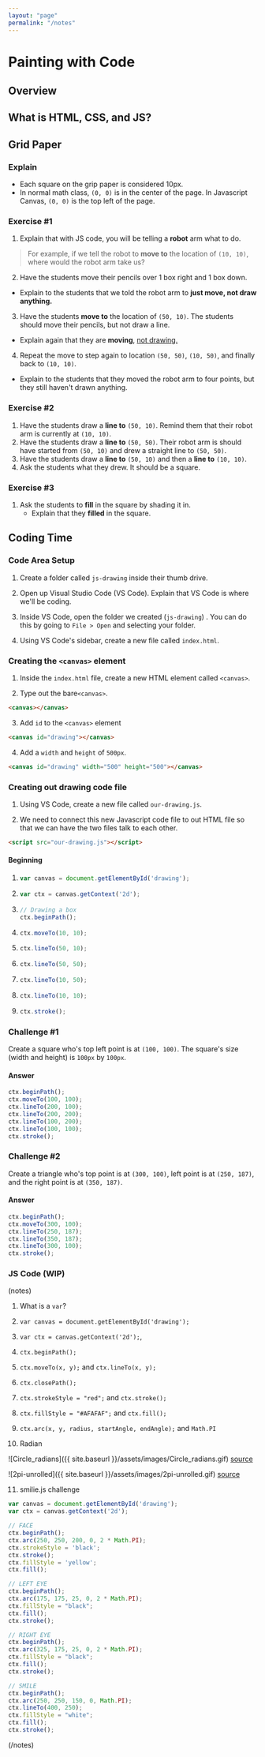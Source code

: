 ```yaml
---
layout: "page"
permalink: "/notes"
---
```


# Painting with Code

## Overview
## What is HTML, CSS, and JS?
## Grid Paper
### Explain
- Each square on the grip paper is considered 10px.
- In normal math class, `(0, 0)` is in the center of the page. In Javascript Canvas, `(0, 0)` is the top left of the page.
### Exercise #1

1. Explain that with JS code, you will be telling a **robot** arm what to do.

> For example, if we tell the robot to **move to** the location of `(10, 10)`, where would the robot arm take us?

2. Have the students move their pencils over 1 box right and 1 box down.
  - Explain to the students that we told the robot arm to **just move, not draw anything.**

3. Have the students **move to** the location of `(50, 10)`. The students should move their pencils, but not draw a line.
  - Explain again that they are **moving**, <u>not drawing.</u>

4. Repeat the move to step again to location  `(50, 50)`, `(10, 50)`, and finally back to `(10, 10)`.
  - Explain to the students that they moved the robot arm to four points, but they still haven't drawn anything.
### Exercise #2

1. Have the students draw a **line to** `(50, 10)`. Remind them that their robot arm is currently at `(10, 10)`.
2. Have the students draw a **line to** `(50, 50)`. Their robot arm is should have started from `(50, 10)` and drew a straight line to `(50, 50)`.
3. Have the students draw a **line to** `(50, 10)` and then a **line to** `(10, 10)`.
4. Ask the students what they drew. It should be a square.

### Exercise #3

1. Ask the students to **fill** in the square by shading it in.
   - Explain that they **filled** in the square.

## Coding Time

### Code Area Setup

1. Create a folder called `js-drawing` inside their thumb drive.

2. Open up Visual Studio Code (VS Code). Explain that VS Code is where we'll be coding.

3. Inside VS Code, open the folder we created (`js-drawing`) . You can do this by going to `File > Open` and selecting your folder.

4. Using VS Code's sidebar, create a new file called `index.html`.

### Creating the  `<canvas>` element

1. Inside the `index.html` file, create a new HTML element called `<canvas>`.

2. Type out the bare`<canvas>`.

```html
<canvas></canvas>
```

3. Add `id` to the `<canvas>` element

```html
<canvas id="drawing"></canvas>
```

4. Add a `width` and `height` of `500px`.

```html
<canvas id="drawing" width="500" height="500"></canvas>
```

### Creating out drawing code file

1. Using VS Code, create a new file called `our-drawing.js`.

2. We need to connect this new Javascript code file to out HTML file so that we can have the two files talk to each other.

```html
<script src="our-drawing.js"></script>
```


#### Beginning

1. ```js
   var canvas = document.getElementById('drawing');
   ```

2. ```js
   var ctx = canvas.getContext('2d');
   ```

3. ```js
   // Drawing a box
   ctx.beginPath();
   ```

4. ```js
   ctx.moveTo(10, 10);
   ```

5. ```js
   ctx.lineTo(50, 10);
   ```

6. ```js
   ctx.lineTo(50, 50);
   ```

7. ```js
   ctx.lineTo(10, 50);
   ```

8. ```js
   ctx.lineTo(10, 10);
   ```

9. ```js
   ctx.stroke();
   ```


### Challenge #1

Create a square who's top left point is at `(100, 100)`. The square's size (width and height) is `100px` by `100px`.

#### Answer

```js
ctx.beginPath();
ctx.moveTo(100, 100);
ctx.lineTo(200, 100);
ctx.lineTo(200, 200);
ctx.lineTo(100, 200);
ctx.lineTo(100, 100);
ctx.stroke();
```

### Challenge #2

Create a triangle who's top point is at `(300, 100)`, left point is at `(250, 187)`, and the right point is at `(350, 187)`. 

#### Answer

```js
ctx.beginPath();
ctx.moveTo(300, 100);
ctx.lineTo(250, 187);
ctx.lineTo(350, 187);
ctx.lineTo(300, 100);
ctx.stroke();
```


### JS Code (WIP)

(notes)

1. What is a `var`?

2. `var canvas = document.getElementById('drawing');`

3. `var ctx = canvas.getContext('2d');`, 

4. `ctx.beginPath();`

5. `ctx.moveTo(x, y);` and  `ctx.lineTo(x, y);`

6. `ctx.closePath();`

7. `ctx.strokeStyle = "red";` and `ctx.stroke();`

8. `ctx.fillStyle = "#AFAFAF";` and `ctx.fill();`

9. `ctx.arc(x, y, radius, startAngle, endAngle);` and `Math.PI`

10. Radian

![Circle_radians]({{ site.baseurl }}/assets/images/Circle_radians.gif)
[source](https://upload.wikimedia.org/wikipedia/commons/4/4e/Circle_radians.gif)

![2pi-unrolled]({{ site.baseurl }}/assets/images/2pi-unrolled.gif)
[source](https://upload.wikimedia.org/wikipedia/commons/6/67/2pi-unrolled.gif)

11. smilie.js challenge

```js
var canvas = document.getElementById('drawing');
var ctx = canvas.getContext('2d');

// FACE
ctx.beginPath();
ctx.arc(250, 250, 200, 0, 2 * Math.PI);
ctx.strokeStyle = 'black';
ctx.stroke();
ctx.fillStyle = 'yellow';
ctx.fill();

// LEFT EYE
ctx.beginPath();
ctx.arc(175, 175, 25, 0, 2 * Math.PI);
ctx.fillStyle = "black";
ctx.fill();
ctx.stroke();

// RIGHT EYE
ctx.beginPath();
ctx.arc(325, 175, 25, 0, 2 * Math.PI);
ctx.fillStyle = "black";
ctx.fill();
ctx.stroke();

// SMILE
ctx.beginPath();
ctx.arc(250, 250, 150, 0, Math.PI);
ctx.lineTo(400, 250);
ctx.fillStyle = "white";
ctx.fill();
ctx.stroke();
```

(/notes)
